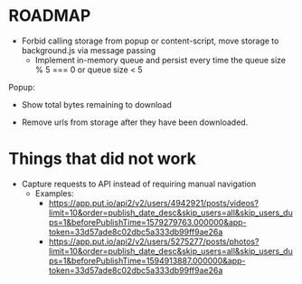 # ROADMAP

- Forbid calling storage from popup or content-script, move storage to background.js via message passing
  - Implement in-memory queue and persist every time the queue size % 5 === 0 or queue size < 5

Popup:

- Show total bytes remaining to download

- Remove urls from storage after they have been downloaded.


# Things that did not work


- Capture requests to API instead of requiring manual navigation
  - Examples:
    - https://app.put.io/api2/v2/users/4942921/posts/videos?limit=10&order=publish_date_desc&skip_users=all&skip_users_dups=1&beforePublishTime=1579279763.000000&app-token=33d57ade8c02dbc5a333db99ff9ae26a
    - https://app.put.io/api2/v2/users/5275277/posts/photos?limit=10&order=publish_date_desc&skip_users=all&skip_users_dups=1&beforePublishTime=1594913887.000000&app-token=33d57ade8c02dbc5a333db99ff9ae26a
